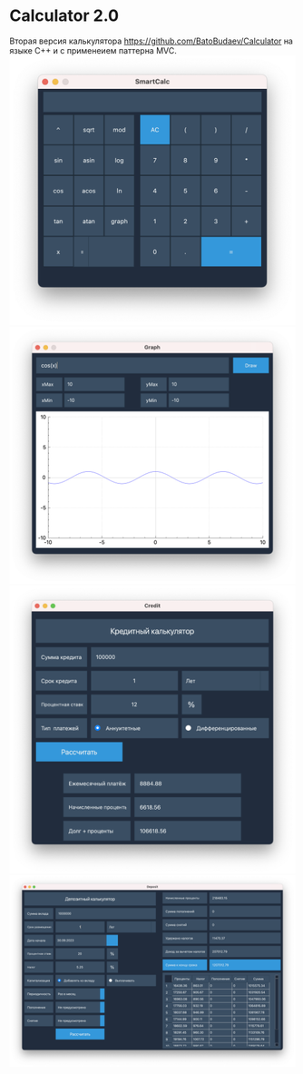 # Calculator 2.0

Вторая версия калькулятора https://github.com/BatoBudaev/Calculator на языке C++ и с применеием паттерна MVC.
![image info](./misc/1.png)
![image info](./misc/2.png)
![image info](./misc/3.png)
![image info](./misc/4.png)
